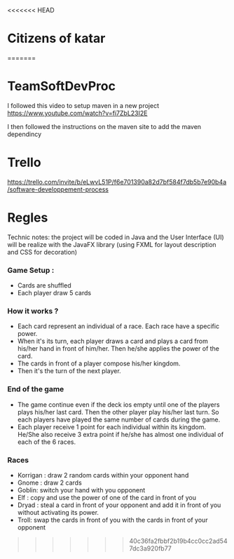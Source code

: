 <<<<<<< HEAD
# Citizens of katar
=======
# TeamSoftDevProc

I followed this video to setup maven in a new project
https://www.youtube.com/watch?v=fi7ZbL23I2E

I then followed the instructions on the maven site to add the maven dependincy

# Trello
https://trello.com/invite/b/eLwvL51P/f6e701390a82d7bf584f7db5b7e90b4a/software-developpement-process

# Regles
Technic notes: the project will be coded in Java and the User Interface (UI) will be realize with the JavaFX library (using FXML for layout description and CSS for decoration)

### Game Setup : 

- Cards are shuffled 
- Each player draw 5 cards

### How it works ?

- Each card represent an individual of a race. Each race have a specific power.
- When it's its turn, each player draws a card and plays a card from his/her hand in front of him/her. Then he/she applies the power of the card.
- The cards in front of a player compose his/her kingdom.
- Then it's the turn of the next player.

### End of the game

- The game continue even if the deck ios empty until one of the players plays his/her last card. Then the other player play his/her last turn. So each players have played the same number of cards during the game.
- Each player receive 1 point for each individual within its kingdom. He/She also receive 3 extra point if he/she has almost one individual of each of the 6 races.

### Races

- Korrigan : draw 2 random cards within your opponent hand
- Gnome :  draw 2 cards
- Goblin: switch your hand with you opponent
- Elf : copy and use the power of one of the card in front of you
- Dryad : steal a card in front of your opponent and add it in front of you without activating its power.
- Troll: swap the cards in front of you with the cards in front of your opponent
>>>>>>> 40c36fa2fbbf2b19b4cc0cc2ad547dc3a920fb77
